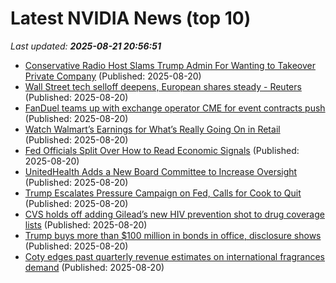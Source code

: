 # Latest NVIDIA News (top 10)
_Last updated: **2025-08-21 20:56:51**_

- [Conservative Radio Host Slams Trump Admin For Wanting to Takeover Private Company](https://www.mediaite.com/politics/conservative-radio-host-slams-trump-admin-for-wanting-to-takeover-private-company/) (Published: 2025-08-20)
- [Wall Street tech selloff deepens, European shares steady - Reuters](https://slashdot.org/firehose.pl?op=view&amp;id=178793570) (Published: 2025-08-20)
- [FanDuel teams up with exchange operator CME for event contracts push](https://biztoc.com/x/40a7c69d8f3cbf82) (Published: 2025-08-20)
- [Watch Walmart’s Earnings for What’s Really Going On in Retail](https://biztoc.com/x/eae10c6e27c1db26) (Published: 2025-08-20)
- [Fed Officials Split Over How to Read Economic Signals](https://biztoc.com/x/9effd1181363efcb) (Published: 2025-08-20)
- [UnitedHealth Adds a New Board Committee to Increase Oversight](https://biztoc.com/x/85a6104a0d372cb5) (Published: 2025-08-20)
- [Trump Escalates Pressure Campaign on Fed, Calls for Cook to Quit](https://biztoc.com/x/ebeae4f42e030464) (Published: 2025-08-20)
- [CVS holds off adding Gilead’s new HIV prevention shot to drug coverage lists](https://biztoc.com/x/e23e5e8c2d7a1c2b) (Published: 2025-08-20)
- [Trump buys more than $100 million in bonds in office, disclosure shows](https://biztoc.com/x/72eb71ef55738b0b) (Published: 2025-08-20)
- [Coty edges past quarterly revenue estimates on international fragrances demand](https://biztoc.com/x/efad9b1d397321c1) (Published: 2025-08-20)
